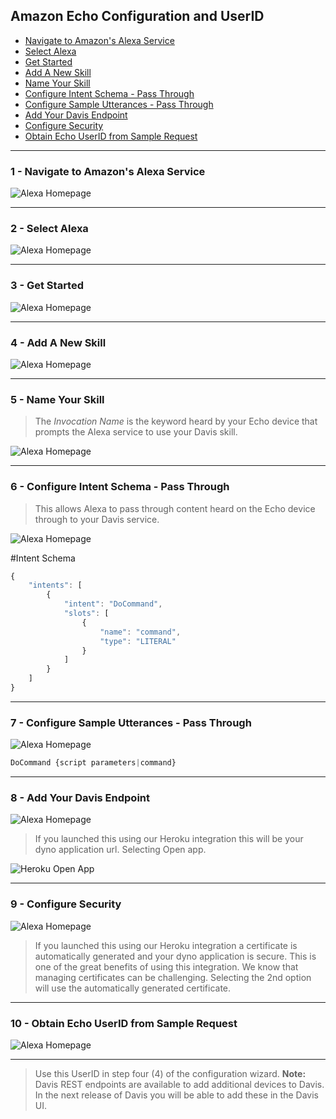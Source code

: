 ## Amazon Echo Configuration and UserID

- [Navigate to Amazon's Alexa Service](#1---navigate-to-amazons-alexa-service)
- [Select Alexa](#2---select-alexa)
- [Get Started](#3---get-started)
- [Add A New Skill](#4---add-a-new-skill)
- [Name Your Skill](#5---name-your-skill)
- [Configure Intent Schema - Pass Through](#6---configure-intent-schema---pass-through)
- [Configure Sample Utterances - Pass Through](#7---configure-sample-utterances---pass-through)
- [Add Your Davis Endpoint](#8---add-your-davis-endpoint)
- [Configure Security](#9---configure-security)
- [Obtain Echo UserID from Sample Request](#10---obtain-echo-userid-from-sample-request)

***
### 1 - Navigate to Amazon's Alexa Service
![Alexa Homepage](https://s3.amazonaws.com/dynatrace-davis/assets/images/docs/alex-token-1.png)
***
### 2 - Select Alexa
![Alexa Homepage](https://s3.amazonaws.com/dynatrace-davis/assets/images/docs/alex-token-2.png)
***
### 3 - Get Started
![Alexa Homepage](https://s3.amazonaws.com/dynatrace-davis/assets/images/docs/alex-token-3.png)
***
### 4 - Add A New Skill
![Alexa Homepage](https://s3.amazonaws.com/dynatrace-davis/assets/images/docs/alex-token-4.png)
***
### 5 - Name Your Skill

> The *Invocation Name* is the keyword heard by your Echo device that prompts the Alexa service to use your Davis skill.

![Alexa Homepage](https://s3.amazonaws.com/dynatrace-davis/assets/images/docs/alex-token-5.png)
***
### 6 - Configure Intent Schema - Pass Through

> This allows Alexa to pass through content heard on the Echo device through to your Davis service.

![Alexa Homepage](https://s3.amazonaws.com/dynatrace-davis/assets/images/docs/alex-token-6-2.png)

#Intent Schema
````javascript
{
    "intents": [
        {
            "intent": "DoCommand",
            "slots": [
                {
                    "name": "command",
                    "type": "LITERAL"
                }
            ]
        }
    ]
}
````
***
### 7 - Configure Sample Utterances - Pass Through

![Alexa Homepage](https://s3.amazonaws.com/dynatrace-davis/assets/images/docs/alex-token-7.png)

````javascript
DoCommand {script parameters|command}
````
***
### 8 - Add Your Davis Endpoint
![Alexa Homepage](https://s3.amazonaws.com/dynatrace-davis/assets/images/docs/alex-token-8.png)

>If you launched this using our Heroku integration this will be your dyno application url. Selecting Open app.

![Heroku Open App](https://s3.amazonaws.com/dynatrace-davis/assets/images/docs/heroku-open-app.png)

***
### 9 - Configure Security
![Alexa Homepage](https://s3.amazonaws.com/dynatrace-davis/assets/images/docs/alex-token-9.png)

>If you launched this using our Heroku integration a certificate is automatically generated and your dyno application is secure. This is one of the great benefits of using this integration. We know that managing certificates can be challenging. Selecting the 2nd option will use the automatically generated certificate.

***
### 10 - Obtain Echo UserID from Sample Request
![Alexa Homepage](https://s3.amazonaws.com/dynatrace-davis/assets/images/docs/alex-token-10.png)

***

> Use this UserID in step four (4) of the configuration wizard.
> **Note:** Davis REST endpoints are available to add additional devices to Davis. In the next release of Davis you will be able to add these in the Davis UI.